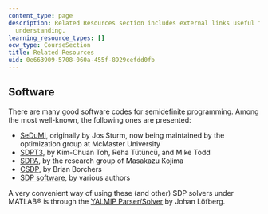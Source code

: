 ```yaml
---
content_type: page
description: Related Resources section includes external links useful for the course
  understanding.
learning_resource_types: []
ocw_type: CourseSection
title: Related Resources
uid: 0e663909-5708-060a-455f-8929cefdd0fb
---
```


Software
--------

There are many good software codes for semidefinite programming. Among the most well-known, the following ones are presented:

*   [SeDuMi](http://sedumi.ie.lehigh.edu/), originally by Jos Sturm, now being maintained by the optimization group at McMaster University
*   [SDPT3](http://www.math.nus.edu.sg/~mattohkc/sdpt3.html), by Kim-Chuan Toh, Reha Tütüncü, and Mike Todd
*   [SDPA](http://sdpa.sourceforge.net/download.html), by the research group of Masakazu Kojima
*   [CSDP](http://euler.nmt.edu/~brian/csdppaper.pdf), by Brian Borchers
*   [SDP software](http://www.sdp-software.it/), by various authors

A very convenient way of using these (and other) SDP solvers under MATLAB® is through the [YALMIP Parser/Solver](https://yalmip.github.io/) by Johan Löfberg.